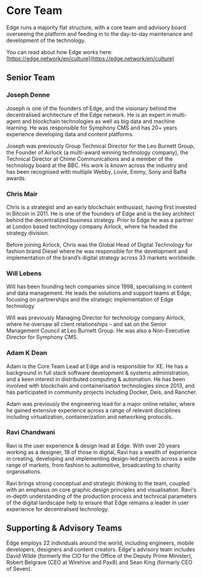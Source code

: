 # Core Team

Edge runs a majority flat structure, with a core team and advisory board overseeing the platform and feeding in to the day-to-day maintenance and development of the technology.

You can read about how Edge works here: [https://edge.network/en/culture](https://edge.network/en/culture)

## Senior Team

### Joseph Denne

Joseph is one of the founders of Edge, and the visionary behind the decentralised architecture of the Edge network. He is an expert in multi-agent and blockchain technologies as well as big data and machine learning. He was responsible for Symphony CMS and has 20+ years experience developing data and content platforms.

Joseph was previously Group Technical Director for the Leo Burnett Group, the Founder of Airlock \(a multi-award winning technology company\), the Technical Director at Chime Communications and a member of the technology board at the BBC. His work is known across the industry and has been recognised with multiple Webby, Lovie, Emmy, Sony and Bafta awards.

### Chris Mair

Chris is a strategist and an early blockchain enthusiast, having first invested in Bitcoin in 2011. He is one of the founders of Edge and is the key architect behind the decentralized business strategy. Prior to Edge he was a partner at London based technology company Airlock, where he headed the strategy division.

Before joining Airlock, Chris was the Global Head of Digital Technology for fashion brand Diesel where he was responsible for the development and implementation of the brand’s digital strategy across 33 markets worldwide.

### Will Lebens

Will has been founding tech companies since 1998, specialising in content and data management. He leads the solutions and support teams at Edge, focusing on partnerships and the strategic implementation of Edge technology

Will was previously Managing Director for technology company Airlock, where he oversaw all client relationships – and sat on the Senior Management Council at Leo Burnett Group. He was also a Non-Executive Director for Symphony CMS.

### Adam K Dean

Adam is the Core Team Lead at Edge and is responsible for XE. He has a background in full stack software development & systems administration, and a keen interest in distributed computing & automation. He has been involved with blockchain and containerisation technologies since 2013, and has participated in community projects including Docker, Deis, and Rancher.

Adam was previously the engineering lead for a major online retailer, where he gained extensive experience across a range of relevant disciplines including virtualization, containerization and networking protocols.

### Ravi Chandwani

Ravi is the user experience & design lead at Edge. With over 20 years working as a designer, 18 of those in digital, Ravi has a wealth of experience in creating, developing and implementing design-led projects across a wide range of markets, from fashion to automotive, broadcasting to charity organisations.

Ravi brings strong conceptual and strategic thinking to the team, coupled with an emphasis on core graphic design principles and visualisation. Ravi's in-depth understanding of the production process and technical parameters of the digital landscape help to ensure that Edge remains a leader in user experience for decentralised technology.

## Supporting & Advisory Teams

Edge employs 22 individuals around the world, including engineers, mobile developers, designers and content creators. Edge's advisory team includes David Wilde \(formerly the CIO for the Office of the Deputy Prime Minister\), Robert Belgrave \(CEO at Wirehive and Pax8\) and Sean King \(formarly CEO of Seven\).

